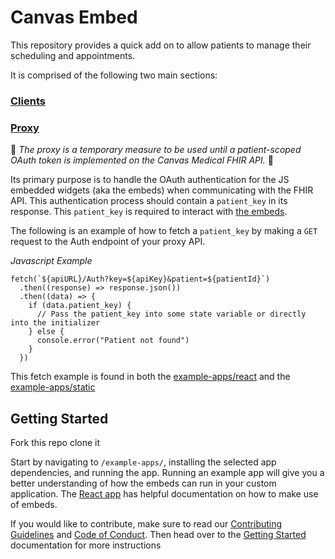# Canvas Embed

This repository provides a quick add on to allow patients to manage their scheduling and appointments.

It is comprised of the following two main sections:

### [Clients](./clients/README.md)

### [Proxy](./proxy/README.md)

:construction: _The proxy is a temporary measure to be used until a patient-scoped OAuth token is implemented on the Canvas Medical FHIR API._ :construction:

Its primary purpose is to handle the OAuth authentication for the JS embedded widgets (aka the embeds) when communicating with the FHIR API. This authentication process should contain a `patient_key` in its response. This `patient_key` is required to interact with [the embeds](https://github.com/canvas-medical/embed/tree/main/clients).

The following is an example of how to fetch a `patient_key` by making a `GET` request to the Auth endpoint of your proxy API.

_Javascript Example_

```
fetch(`${apiURL}/Auth?key=${apiKey}&patient=${patientId}`)
  .then((response) => response.json())
  .then((data) => {
    if (data.patient_key) {
      // Pass the patient_key into some state variable or directly into the initializer
    } else {
      console.error("Patient not found")
    }
  })
```

This fetch example is found in both the [example-apps/react](https://github.com/canvas-medical/embed/blob/26021a090dd6181e376ad47823b046e708274909/example-apps/react/src/App.jsx#L31-L41) and the [example-apps/static](https://github.com/canvas-medical/embed/blob/26021a090dd6181e376ad47823b046e708274909/example-apps/static/script.js#L51-L59)

## Getting Started

Fork this repo clone it

Start by navigating to `/example-apps/`, installing the selected app dependencies, and running the app. Running an example app will give you a better understanding of how the embeds can run in your custom application. The [React app](https://github.com/canvas-medical/embed/blob/main/example-apps/react/README.md) has helpful documentation on how to make use of embeds.

If you would like to contribute, make sure to read our [Contributing Guidelines](https://github.com/canvas-medical/embed/blob/main/CONTRIBUTING.md) and [Code of Conduct](https://github.com/canvas-medical/embed/blob/main/CODE_OF_CONDUCT.md). Then head over to the [Getting Started](https://github.com/canvas-medical/embed/blob/main/clients/documentation/getting-started.md) documentation for more instructions
